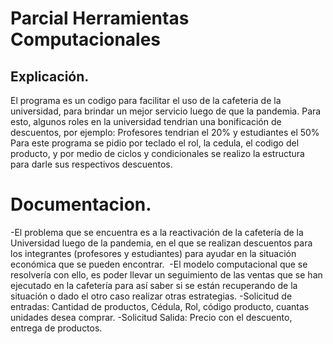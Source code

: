 # Parcial Herramientas Computacionales
## Explicación.
El programa es un codigo para facilitar el uso de la cafeteria de la universidad, para brindar un mejor servicio luego de que la pandemia.
Para esto, algunos roles en la universidad tendrian una bonificación de descuentos, por ejemplo: Profesores tendrian el 20% y estudiantes el 50%
Para este programa se pidio por teclado el rol, la cedula, el codigo del producto, y por medio de ciclos y condicionales se realizo la estructura para darle sus respectivos descuentos.
# Documentacion.
-El problema que se encuentra es a la reactivación de la cafetería de la Universidad luego de la pandemia, en el que se realizan descuentos para los integrantes (profesores y estudiantes) para ayudar en la situación económica que se pueden encontrar. 
-El modelo computacional que se resolvería con ello, es poder llevar un seguimiento de las ventas que se han ejecutado en la cafetería para así saber si se están recuperando de la situación o dado el otro caso realizar otras estrategias.
-Solicitud de entradas: Cantidad de productos, Cédula, Rol, código producto, cuantas unidades desea comprar.
-Solicitud Salida: Precio con el descuento, entrega de productos.
